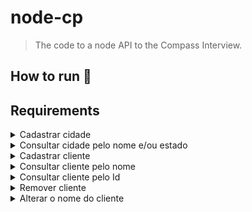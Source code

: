 # node-cp
> The code to a node API to the Compass Interview.

## How to run 🚀

## Requirements

<details>
  <summary>Cadastrar cidade</summary>
  
  | FR (functional requirements) | NFR (non-functional requirements) | OK |
  |------------------------------|-----------------------------------|----------------|
  | Deve ser possível cadastrar uma nova cidade ao informar corretamente os dados pedidos | | ✅ |
  | Não é possível cadastrar duas ou mais cidades com o mesmo nome e o mesmo estado | | ✅ |
</details>

<details>
  <summary>Consultar cidade pelo nome e/ou estado</summary>

  | FR (functional requirements) | NFR (non-functional requirements) | OK |
  |------------------------------|-----------------------------------|----------------|
  | Deve ser possível buscar uma cidade informando seu nome e/ou o estado a qual pertence | Pode utilizar parametros de query para filtrar | ✅ |
  | Ao não informar dados para o filtro, poderão ser trazidas todas as cidades | Deverá conter paginação para controle | ✅ |
</details>

<details>
  <summary>Cadastrar cliente</summary>

  | FR (functional requirements) | NFR (non-functional requirements) | OK |
  |------------------------------|-----------------------------------|----------------|
  | Deve ser possível cadastrar um novo cliente ao informar corretamente os dados pedidos | | ✅ |
  | Cada cliente deverá ter uma cidade associada (cidade onde mora) | | ✅ |
  | Não será possível cadastrar um cliente com data de nascimento maior que a data de hoje | | ✅ |
</details>

<details>
  <summary>Consultar cliente pelo nome</summary>

  | FR (functional requirements) | NFR (non-functional requirements) | OK |
  |------------------------------|-----------------------------------|----------------|
  | Deve ser possível buscar clientes informando seu nome (ou parte) | Pode utilizar parametros de query para filtrar ou parâmetro de rota | ✅ |
</details>

<details>
  <summary>Consultar cliente pelo Id</summary>

  | FR (functional requirements) | NFR (non-functional requirements) | OK |
  |------------------------------|-----------------------------------|----------------|
  | Deve ser possível buscar um cliente específico informando seu identificador | Utilizar parâmetros de rota | ✅ |
</details>

<details>
  <summary>Remover cliente</summary>

  | FR (functional requirements) | NFR (non-functional requirements) | OK |
  |------------------------------|-----------------------------------|----------------|
  | Deve ser possível remover um cliente informando seu identificador | Utilizar parâmetros de rota | ✅ |
  | Não será possível remover um cliente cujo não seja identificado | | ✅ |
</details>

<details>
  <summary>Alterar o nome do cliente</summary>

  | FR (functional requirements) | NFR (non-functional requirements) | OK |
  |------------------------------|-----------------------------------|----------------|
  | Deve ser possível alterar o nome do cliente | Utilizar parâmetros de rota | ✅ |
  | Não será possível atualizar um cliente cujo não seja identificado | | ✅ |
</details>